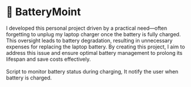 # :battery: BatteryMoint

I developed this personal project driven by a practical need—often forgetting to unplug my laptop charger once the battery is fully charged. This oversight leads to battery degradation, resulting in unnecessary expenses for replacing the laptop battery. By creating this project, I aim to address this issue and ensure optimal battery management to prolong its lifespan and save costs effectively.
\
\
Script to monitor battery status during charging, It notify the user when battery is charged.
